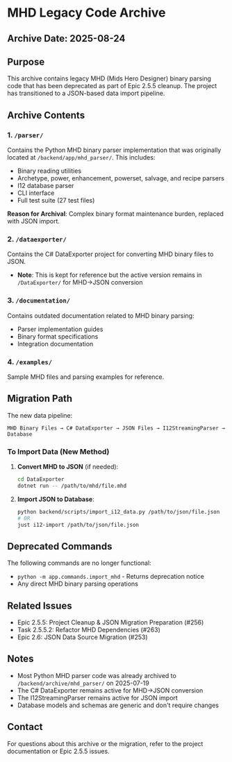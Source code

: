 # MHD Legacy Code Archive

## Archive Date: 2025-08-24

## Purpose
This archive contains legacy MHD (Mids Hero Designer) binary parsing code that has been deprecated as part of Epic 2.5.5 cleanup. The project has transitioned to a JSON-based data import pipeline.

## Archive Contents

### 1. `/parser/`
Contains the Python MHD binary parser implementation that was originally located at `/backend/app/mhd_parser/`. This includes:
- Binary reading utilities
- Archetype, power, enhancement, powerset, salvage, and recipe parsers
- I12 database parser
- CLI interface
- Full test suite (27 test files)

**Reason for Archival**: Complex binary format maintenance burden, replaced with JSON import.

### 2. `/dataexporter/`
Contains the C# DataExporter project for converting MHD binary files to JSON.
- **Note**: This is kept for reference but the active version remains in `/DataExporter/` for MHD→JSON conversion

### 3. `/documentation/`
Contains outdated documentation related to MHD binary parsing:
- Parser implementation guides
- Binary format specifications
- Integration documentation

### 4. `/examples/`
Sample MHD files and parsing examples for reference.

## Migration Path

The new data pipeline:
```
MHD Binary Files → C# DataExporter → JSON Files → I12StreamingParser → Database
```

### To Import Data (New Method)

1. **Convert MHD to JSON** (if needed):
   ```bash
   cd DataExporter
   dotnet run -- /path/to/mhd/file.mhd
   ```

2. **Import JSON to Database**:
   ```bash
   python backend/scripts/import_i12_data.py /path/to/json/file.json
   # OR
   just i12-import /path/to/json/file.json
   ```

## Deprecated Commands

The following commands are no longer functional:
- `python -m app.commands.import_mhd` - Returns deprecation notice
- Any direct MHD binary parsing operations

## Related Issues

- Epic 2.5.5: Project Cleanup & JSON Migration Preparation (#256)
- Task 2.5.5.2: Refactor MHD Dependencies (#263)
- Epic 2.6: JSON Data Source Migration (#253)

## Notes

- Most Python MHD parser code was already archived to `/backend/archive/mhd_parser/` on 2025-07-19
- The C# DataExporter remains active for MHD→JSON conversion
- The I12StreamingParser remains active for JSON import
- Database models and schemas are generic and don't require changes

## Contact

For questions about this archive or the migration, refer to the project documentation or Epic 2.5.5 issues.